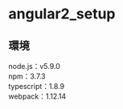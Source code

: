 # angular2_setup
## 環境
<p>
node.js：v5.9.0<br>
npm：3.7.3<br>
typescript：1.8.9<br>
webpack：1.12.14<br>
</p>
